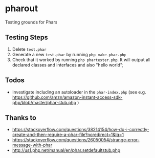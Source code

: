 # pharout
Testing grounds for Phars

## Testing Steps
1. Delete `test.phar`
1. Generate a new `test.phar` by running `php make-phar.php`
1. Check that it worked by running `php phartester.php`. It will output all declared classes and interfaces and also "hello world";

## Todos
- Investigate including an autoloader in the `phar-index.php` (see e.g. https://github.com/amzn/amazon-instant-access-sdk-php/blob/master/phar-stub.php )


## Thanks to
- https://stackoverflow.com/questions/38214154/how-do-i-correctly-create-and-then-require-a-phar-file?noredirect=1&lq=1
- https://stackoverflow.com/questions/26050054/strange-error-message-with-phar
- http://us1.php.net/manual/en/phar.setdefaultstub.php